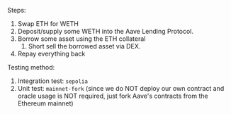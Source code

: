 Steps:
1. Swap ETH for WETH
2. Deposit/supply some WETH into the Aave Lending Protocol.
3. Borrow some asset using the ETH collateral
    1. Short sell the borrowed asset via DEX.
4. Repay everything back

Testing method:
1. Integration test: `sepolia`
2. Unit test: `mainnet-fork` (since we do NOT deploy our own contract and oracle usage is NOT required, just fork Aave's contracts from the Ethereum mainnet)

